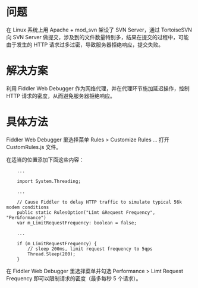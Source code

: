 # 问题

在 Linux 系统上用 Apache + mod_svn 架设了 SVN Server，通过 TortoiseSVN 向 SVN Server 做提交，涉及到的文件数量特别多，结果在提交的过程中，可能由于发生的 HTTP 请求过多过密，导致服务器拒绝响应，提交失败。

# 解决方案

利用 Fiddler Web Debugger 作为网络代理，并在代理环节施加延迟操作，控制 HTTP 请求的密度，从而避免服务器拒绝响应。

# 具体方法

Fiddler Web Debugger 里选择菜单 Rules > Customize Rules ... 打开 CustomRules.js 文件。

在适当的位置添加下面这些内容：
```
	...

	import System.Threading;

	...

	// Cause Fiddler to delay HTTP traffic to simulate typical 56k modem conditions
	public static RulesOption("Limt &Request Frequency", "Per&formance")
	var m_LimitRequestFrequency: boolean = false;

	...

	if (m_LimitRequestFrequency) {
		// sleep 200ms, limit request frequency to 5qps
		Thread.Sleep(200);
	}
```
在 Fiddler Web Debugger 里选择菜单并勾选 Performance > Limt Request Frequency 即可以限制请求的密度（最多每秒 5 个请求）。
